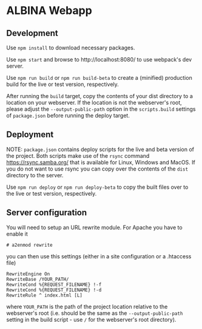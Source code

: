 # ALBINA Webapp

## Development
Use `npm install` to download necessary packages.

Use `npm start` and browse to http://localhost:8080/ to use webpack's dev server.

Use `npm run build` or `npm run build-beta` to create a (minified) production
build for the live or test version, respectively.

After running the `build` target, copy the contents of your dist directory to
a location on your webserver. If the location is not the webserver's root,
please adjust the `--output-public-path` option in the `scripts.build` settings
of `package.json` before running the deploy target.

## Deployment
NOTE: `package.json` contains deploy scripts for the live and beta version of the
project. Both scripts make use of the `rsync` command https://rsync.samba.org/
that is available for Linux, Windows and MacOS. If you do not want to use rsync
you can copy over the contents of the `dist` directory to the server.

Use `npm run deploy` or `npm run deploy-beta` to copy the built files over to
the live or test version, respectively.

## Server configuration
You will need to setup an URL rewrite module. For Apache you have to enable it
```
# a2enmod rewrite
```
you can then use this settings (either in a site configuration or a .htaccess file)
```
RewriteEngine On
RewriteBase /YOUR_PATH/
RewriteCond %{REQUEST_FILENAME} !-f
RewriteCond %{REQUEST_FILENAME} !-d
RewriteRule ^ index.html [L]
```
where `YOUR_PATH` is the path of the project location relative to the webserver's
root (i.e. should be the same as the `--output-public-path` setting in the
build script - use `/` for the webserver's root directory).
